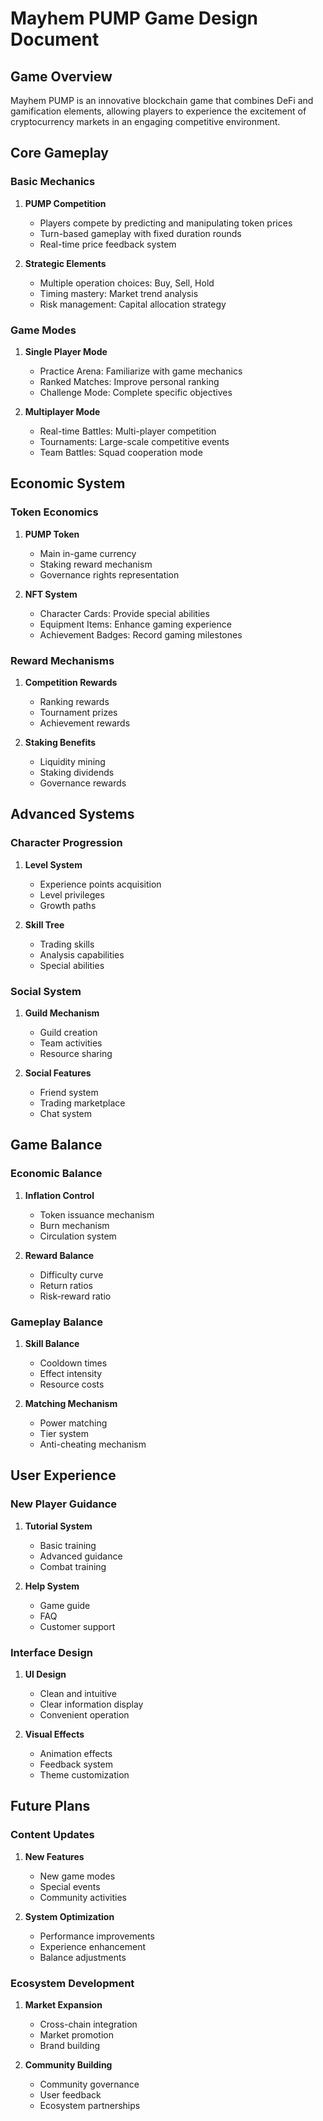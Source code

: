 # Mayhem PUMP Game Design Document

## Game Overview

Mayhem PUMP is an innovative blockchain game that combines DeFi and gamification elements, allowing players to experience the excitement of cryptocurrency markets in an engaging competitive environment.

## Core Gameplay

### Basic Mechanics

1. **PUMP Competition**
   - Players compete by predicting and manipulating token prices
   - Turn-based gameplay with fixed duration rounds
   - Real-time price feedback system

2. **Strategic Elements**
   - Multiple operation choices: Buy, Sell, Hold
   - Timing mastery: Market trend analysis
   - Risk management: Capital allocation strategy

### Game Modes

1. **Single Player Mode**
   - Practice Arena: Familiarize with game mechanics
   - Ranked Matches: Improve personal ranking
   - Challenge Mode: Complete specific objectives

2. **Multiplayer Mode**
   - Real-time Battles: Multi-player competition
   - Tournaments: Large-scale competitive events
   - Team Battles: Squad cooperation mode

## Economic System

### Token Economics

1. **PUMP Token**
   - Main in-game currency
   - Staking reward mechanism
   - Governance rights representation

2. **NFT System**
   - Character Cards: Provide special abilities
   - Equipment Items: Enhance gaming experience
   - Achievement Badges: Record gaming milestones

### Reward Mechanisms

1. **Competition Rewards**
   - Ranking rewards
   - Tournament prizes
   - Achievement rewards

2. **Staking Benefits**
   - Liquidity mining
   - Staking dividends
   - Governance rewards

## Advanced Systems

### Character Progression

1. **Level System**
   - Experience points acquisition
   - Level privileges
   - Growth paths

2. **Skill Tree**
   - Trading skills
   - Analysis capabilities
   - Special abilities

### Social System

1. **Guild Mechanism**
   - Guild creation
   - Team activities
   - Resource sharing

2. **Social Features**
   - Friend system
   - Trading marketplace
   - Chat system

## Game Balance

### Economic Balance

1. **Inflation Control**
   - Token issuance mechanism
   - Burn mechanism
   - Circulation system

2. **Reward Balance**
   - Difficulty curve
   - Return ratios
   - Risk-reward ratio

### Gameplay Balance

1. **Skill Balance**
   - Cooldown times
   - Effect intensity
   - Resource costs

2. **Matching Mechanism**
   - Power matching
   - Tier system
   - Anti-cheating mechanism

## User Experience

### New Player Guidance

1. **Tutorial System**
   - Basic training
   - Advanced guidance
   - Combat training

2. **Help System**
   - Game guide
   - FAQ
   - Customer support

### Interface Design

1. **UI Design**
   - Clean and intuitive
   - Clear information display
   - Convenient operation

2. **Visual Effects**
   - Animation effects
   - Feedback system
   - Theme customization

## Future Plans

### Content Updates

1. **New Features**
   - New game modes
   - Special events
   - Community activities

2. **System Optimization**
   - Performance improvements
   - Experience enhancement
   - Balance adjustments

### Ecosystem Development

1. **Market Expansion**
   - Cross-chain integration
   - Market promotion
   - Brand building

2. **Community Building**
   - Community governance
   - User feedback
   - Ecosystem partnerships